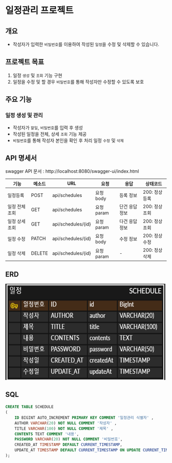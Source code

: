# 일정관리 프로젝트

## 개요
- 작성자가 입력한 `비밀번호`를 이용하여 작성된 `일정`을 수정 및 삭제할 수 있습니다.

## 프로젝트 목표
1. 일정 `생성` 및 `조회` 기능 구현
2. 일정을 수정 및 할 경우 `비밀번호`를 통해 작성자만 수정할 수 있도록 보호

## 주요 기능
### 일정 생성 및 관리
- 작성자가 `할일`, `비밀번호`를 입력 후 생성
- 작성된 일정을 전체, 상세 `조회` 기능 제공
- `비밀번호`를 통해 작성자 본인을 확인 후 처리 일정 `수정` 및 `삭제`

## API 명세서
swagger API 문서 : http://localhost:8080/swagger-ui/index.html

| 기능       | 메소드    | URL                | 요청       | 응답       | 상태코드      |
|----------|--------|--------------------|----------|----------|-----------|
| 일정등록     | POST   | api/schedules      | 요청 body  | 등록 정보    | 200: 정상등록 |
| 일정 전체 조회 | GET    | api/schedules      | 요청 param | 단건 응답 정보 | 200: 정상조회 |
| 일정 상세 조회 | GET    | api/schedules/{id} | 요청 param | 다건 응답 정보 | 200: 정상조회 |
| 일정 수정    | PATCH  | api/schedules/{id} | 요청 body  | 수정 정보    | 200: 정상수정 |
| 일정 삭제    | DELETE | api/schedules/{id} | 요청 param  | -        | 200: 정상삭제 |


## ERD
<img src="schedule.png" width="500" height="300">

## SQL
```sql
CREATE TABLE SCHEDULE
(
    ID BIGINT AUTO_INCREMENT PRIMARY KEY COMMENT '일정관리 식별자' ,
    AUTHOR VARCHAR(20) NOT NULL COMMENT '작성자' ,
    TITLE VARCHAR(100) NOT NULL COMMENT '제목' ,
    CONTENTS TEXT COMMENT '내용',
    PASSWORD VARCHAR(20) NOT NULL COMMENT '비밀번호',
    CREATED_AT TIMESTAMP DEFAULT CURRENT_TIMESTAMP,
    UPDATE_AT TIMESTAMP DEFAULT CURRENT_TIMESTAMP ON UPDATE CURRENT_TIMESTAMP
);
```